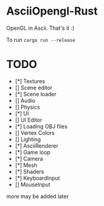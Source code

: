 # AsciiOpengl-Rust

OpenGL in Ascii. That's it :)

To run `cargo run --release`

# TODO
- [*] Textures
- [] Scene editor
- [*] Scene loader
- [] Audio
- [] Physics
- [*] UI
- [] UI Editor
- [*] Loading OBJ files
- [] Vertex Colors
- [] Lighting
- [*] AsciiRenderer
- [*] Game loop
- [*] Camera
- [*] Mesh
- [*] Shaders
- [*] KeyboardInput
- [] MouseInput

more may be added later

